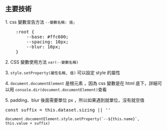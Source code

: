 <h2>主要技術</h2>
<p>1. css 變數宣告方法 <code>--變數名稱: 值;</code></p>
<pre>
    :root {
        --base: #ffc600;
        --spacing: 10px;
        --blur: 10px;
    }
</pre>
<p>2. CSS 變數使用方法 <code>var(--變數名稱)</code></p>
<p>3. <code>style.setProperty(屬性名稱, 值)</code> 可以設定 style 的屬性</p>
<p>4. <code>document.documentElement</code> 是根元素 <html>，因為 css 變數是在 html 底下，詳細可以用 <code>console.dir(document.documentElement)</code>查看</p>
<p>5. padding、blur 後面需要單位 px ，所以如果遇到就單位，沒有就空值</p>
<pre>const suffix = this.dataset.sizing || ''</pre>
<code>document.documentElement.style.setProperty(`--${this.name}`, this.value + suffix)</code>
